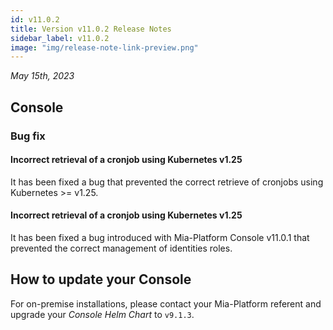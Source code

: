```yaml
---
id: v11.0.2
title: Version v11.0.2 Release Notes
sidebar_label: v11.0.2
image: "img/release-note-link-preview.png"
---
```


_May 15th, 2023_

## Console

### Bug fix

#### Incorrect retrieval of a cronjob using Kubernetes v1.25

It has been fixed a bug that prevented the correct retrieve of cronjobs using Kubernetes >= v1.25.

#### Incorrect retrieval of a cronjob using Kubernetes v1.25

It has been fixed a bug introduced with Mia-Platform Console v11.0.1 that prevented the correct management of identities roles.

## How to update your Console

For on-premise installations, please contact your Mia-Platform referent and upgrade your _Console Helm Chart_ to `v9.1.3`.
